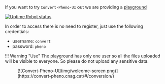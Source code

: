 
If you want to try `Convert-Pheno-UI` out we are providing a [playground](https://convert-pheno.cnag.cat/)

[![Uptime Robot status](https://img.shields.io/uptimerobot/status/m794601507-a686af3c42ebb3ff3f2673b2)](https://stats.uptimerobot.com/4nrjwuYQPm)

In order to access there is no need to register, just use the following credentials:

- username: `convert`
- password: `pheno`

!!! Warning "Use"
    The playground has only one user so all the files uploaded will be visible to everyone.
    So please do not upload any sensitive data.

<figure markdown>
 [![Convert-Pheno-UI](img/welcome-screen.png)](https://convert-pheno.cnag.cat/#/conversion/)
</figure>
